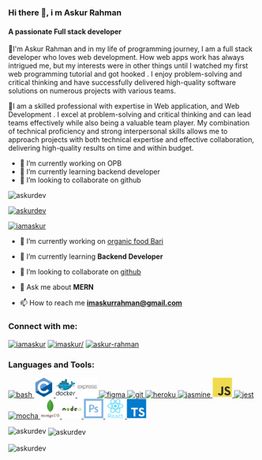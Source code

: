 ### Hi there 👋, i m Askur Rahman
#### A passionate Full stack developer

🚀I'm Askur Rahman and in my life of programming journey, I am a full stack developer who loves web development. How web apps work has always intrigued me, but my interests were in other things until I watched my first web programming tutorial and got hooked . I enjoy problem-solving and critical thinking and have successfully delivered high-quality software solutions on numerous projects with various teams.

🚀I am a skilled professional with expertise in Web application, and Web Development . I excel at problem-solving and critical thinking and can lead teams effectively while also being a valuable team player. My combination of technical proficiency and strong interpersonal skills allows me to approach projects with both technical expertise and effective collaboration, delivering high-quality results on time and within budget.

- 🔭 I’m currently working on OPB 
- 🌱 I’m currently learning backend developer 
- 👯 I’m looking to collaborate on github 
<p align="left"> <img src="https://komarev.com/ghpvc/?username=askurdev&label=Profile%20views&color=0e75b6&style=flat" alt="askurdev" /> </p>

<p align="left"> <a href="https://github.com/ryo-ma/github-profile-trophy"><img src="https://github-profile-trophy.vercel.app/?username=askurdev" alt="askurdev" /></a> </p>

<p align="left"> <a href="https://twitter.com/iamaskur" target="blank"><img src="https://img.shields.io/twitter/follow/iamaskur?logo=twitter&style=for-the-badge" alt="iamaskur" /></a> </p>

- 🔭 I’m currently working on [organic food Bari](http://organicfoodbari.com/)

- 🌱 I’m currently learning **Backend Developer**

- 👯 I’m looking to collaborate on [github](https://github.com/askurdev)

- 💬 Ask me about **MERN**

- 📫 How to reach me **imaskurrahman@gmail.com**

<h3 align="left">Connect with me:</h3>
<p align="left">
<a href="https://twitter.com/iamaskur" target="blank"><img align="center" src="https://raw.githubusercontent.com/rahuldkjain/github-profile-readme-generator/master/src/images/icons/Social/twitter.svg" alt="iamaskur" height="30" width="40" /></a>
<a href="https://linkedin.com/in/imaskur/" target="blank"><img align="center" src="https://raw.githubusercontent.com/rahuldkjain/github-profile-readme-generator/master/src/images/icons/Social/linked-in-alt.svg" alt="imaskur/" height="30" width="40" /></a>
<a href="https://stackoverflow.com/users/askur-rahman" target="blank"><img align="center" src="https://raw.githubusercontent.com/rahuldkjain/github-profile-readme-generator/master/src/images/icons/Social/stack-overflow.svg" alt="askur-rahman" height="30" width="40" /></a>
</p>

<h3 align="left">Languages and Tools:</h3>
<p align="left"> <a href="https://www.gnu.org/software/bash/" target="_blank" rel="noreferrer"> <img src="https://www.vectorlogo.zone/logos/gnu_bash/gnu_bash-icon.svg" alt="bash" width="40" height="40"/> </a> <a href="https://www.cprogramming.com/" target="_blank" rel="noreferrer"> <img src="https://raw.githubusercontent.com/devicons/devicon/master/icons/c/c-original.svg" alt="c" width="40" height="40"/> </a> <a href="https://www.docker.com/" target="_blank" rel="noreferrer"> <img src="https://raw.githubusercontent.com/devicons/devicon/master/icons/docker/docker-original-wordmark.svg" alt="docker" width="40" height="40"/> </a> <a href="https://expressjs.com" target="_blank" rel="noreferrer"> <img src="https://raw.githubusercontent.com/devicons/devicon/master/icons/express/express-original-wordmark.svg" alt="express" width="40" height="40"/> </a> <a href="https://www.figma.com/" target="_blank" rel="noreferrer"> <img src="https://www.vectorlogo.zone/logos/figma/figma-icon.svg" alt="figma" width="40" height="40"/> </a> <a href="https://git-scm.com/" target="_blank" rel="noreferrer"> <img src="https://www.vectorlogo.zone/logos/git-scm/git-scm-icon.svg" alt="git" width="40" height="40"/> </a> <a href="https://heroku.com" target="_blank" rel="noreferrer"> <img src="https://www.vectorlogo.zone/logos/heroku/heroku-icon.svg" alt="heroku" width="40" height="40"/> </a> <a href="https://jasmine.github.io/" target="_blank" rel="noreferrer"> <img src="https://www.vectorlogo.zone/logos/jasmine/jasmine-icon.svg" alt="jasmine" width="40" height="40"/> </a> <a href="https://developer.mozilla.org/en-US/docs/Web/JavaScript" target="_blank" rel="noreferrer"> <img src="https://raw.githubusercontent.com/devicons/devicon/master/icons/javascript/javascript-original.svg" alt="javascript" width="40" height="40"/> </a> <a href="https://jestjs.io" target="_blank" rel="noreferrer"> <img src="https://www.vectorlogo.zone/logos/jestjsio/jestjsio-icon.svg" alt="jest" width="40" height="40"/> </a> <a href="https://mochajs.org" target="_blank" rel="noreferrer"> <img src="https://www.vectorlogo.zone/logos/mochajs/mochajs-icon.svg" alt="mocha" width="40" height="40"/> </a> <a href="https://www.mongodb.com/" target="_blank" rel="noreferrer"> <img src="https://raw.githubusercontent.com/devicons/devicon/master/icons/mongodb/mongodb-original-wordmark.svg" alt="mongodb" width="40" height="40"/> </a> <a href="https://nodejs.org" target="_blank" rel="noreferrer"> <img src="https://raw.githubusercontent.com/devicons/devicon/master/icons/nodejs/nodejs-original-wordmark.svg" alt="nodejs" width="40" height="40"/> </a> <a href="https://www.photoshop.com/en" target="_blank" rel="noreferrer"> <img src="https://raw.githubusercontent.com/devicons/devicon/master/icons/photoshop/photoshop-line.svg" alt="photoshop" width="40" height="40"/> </a> <a href="https://reactjs.org/" target="_blank" rel="noreferrer"> <img src="https://raw.githubusercontent.com/devicons/devicon/master/icons/react/react-original-wordmark.svg" alt="react" width="40" height="40"/> </a> <a href="https://www.typescriptlang.org/" target="_blank" rel="noreferrer"> <img src="https://raw.githubusercontent.com/devicons/devicon/master/icons/typescript/typescript-original.svg" alt="typescript" width="40" height="40"/> </a> </p>

<p><img align="left" src="https://github-readme-stats.vercel.app/api/top-langs?username=askurdev&show_icons=true&locale=en&layout=compact" alt="askurdev" /></p>

<p>&nbsp;<img align="center" src="https://github-readme-stats.vercel.app/api?username=askurdev&show_icons=true&locale=en" alt="askurdev" /></p>

<p><img align="center" src="https://github-readme-streak-stats.herokuapp.com/?user=askurdev&" alt="askurdev" /></p>

